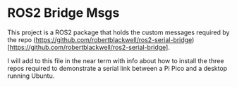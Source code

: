 # ROS2 Bridge Msgs

This project is a ROS2 package that holds the custom messages required by the repo (https://github.com/robertblackwell/ros2-serial-bridge)[https://github.com/robertblackwell/ros2-serial-bridge].

I will add to this file in the near term with info about how to install the three repos required to demonstrate a serial link between a Pi Pico and a desktop running Ubuntu. 